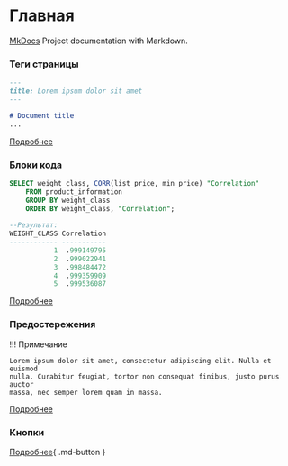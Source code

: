 # Главная

[MkDocs](https://www.mkdocs.org/) Project documentation with Markdown.

### Теги страницы

``` markdown
---
title: Lorem ipsum dolor sit amet
---

# Document title
...
```

[Подробнее](elements/reference.md)

### Блоки кода

``` sql
SELECT weight_class, CORR(list_price, min_price) "Correlation"
    FROM product_information
    GROUP BY weight_class
    ORDER BY weight_class, "Correlation";
 
--Результат:    
WEIGHT_CLASS Correlation
------------ -----------
           1  .999149795
           2  .999022941
           3  .998484472
           4  .999359909
           5  .999536087
```

[Подробнее](elements/code_blocks.md)

### Предостережения

!!! Примечание

    Lorem ipsum dolor sit amet, consectetur adipiscing elit. Nulla et euismod
    nulla. Curabitur feugiat, tortor non consequat finibus, justo purus auctor
    massa, nec semper lorem quam in massa.

[Подробнее](elements/admonitions.md)

### Кнопки

[Подробнее](elements/buttons.md){ .md-button }

